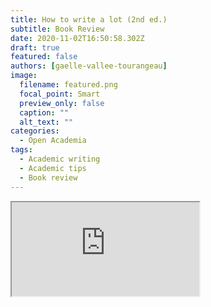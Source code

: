 ```yaml
---
title: How to write a lot (2nd ed.)
subtitle: Book Review
date: 2020-11-02T16:50:58.302Z
draft: true
featured: false
authors: [gaelle-vallee-tourangeau]
image:
  filename: featured.png
  focal_point: Smart
  preview_only: false
  caption: ""
  alt_text: ""
categories:
  - Open Academia
tags:
  - Academic writing
  - Academic tips
  - Book review
---
```


<iframe src="https://docs.google.com/spreadsheets/d/e/2PACX-1vQ53EJnQkXzgmB4o39q6xB7Fr7Z4JZHSxuU5QGpC-HeGtcqUMtKFuAdyh3goQy30d142_3KEx3Az9sO/pubhtml?gid=2066219824&amp;single=true&amp;widget=true&amp;headers=false data-external="1"></iframe>

